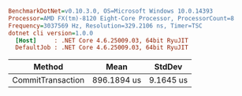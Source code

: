 ``` ini

BenchmarkDotNet=v0.10.3.0, OS=Microsoft Windows 10.0.14393
Processor=AMD FX(tm)-8120 Eight-Core Processor, ProcessorCount=8
Frequency=3037569 Hz, Resolution=329.2106 ns, Timer=TSC
dotnet cli version=1.0.0
  [Host]     : .NET Core 4.6.25009.03, 64bit RyuJIT
  DefaultJob : .NET Core 4.6.25009.03, 64bit RyuJIT


```
 |            Method |        Mean |    StdDev |
 |------------------ |------------ |---------- |
 | CommitTransaction | 896.1894 us | 9.1645 us |
